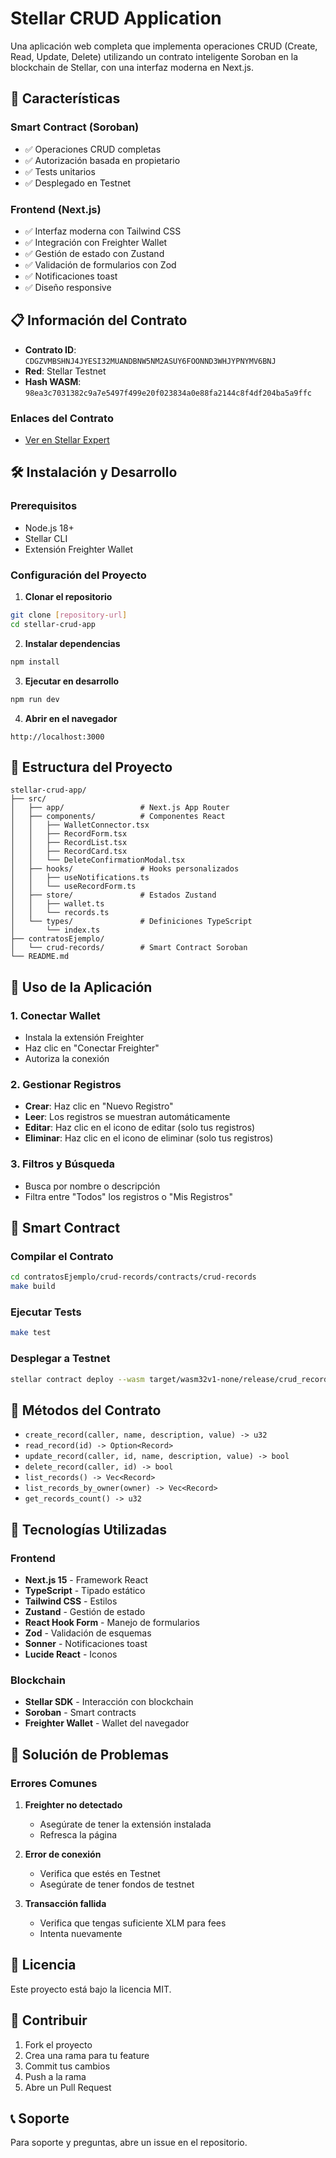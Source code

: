 # Stellar CRUD Application

Una aplicación web completa que implementa operaciones CRUD (Create, Read, Update, Delete) utilizando un contrato inteligente Soroban en la blockchain de Stellar, con una interfaz moderna en Next.js.

## 🚀 Características

### Smart Contract (Soroban)
- ✅ Operaciones CRUD completas
- ✅ Autorización basada en propietario
- ✅ Tests unitarios
- ✅ Desplegado en Testnet

### Frontend (Next.js)
- ✅ Interfaz moderna con Tailwind CSS
- ✅ Integración con Freighter Wallet
- ✅ Gestión de estado con Zustand
- ✅ Validación de formularios con Zod
- ✅ Notificaciones toast
- ✅ Diseño responsive

## 📋 Información del Contrato

- **Contrato ID**: `CDGZVMBSHNJ4JYESI32MUANDBNW5NM2ASUY6FOONND3WHJYPNYMV6BNJ`
- **Red**: Stellar Testnet
- **Hash WASM**: `98ea3c7031382c9a7e5497f499e20f023834a0e88fa2144c8f4df204ba5a9ffc`

### Enlaces del Contrato
- [Ver en Stellar Expert](https://stellar.expert/explorer/testnet/contract/CDGZVMBSHNJ4JYESI32MUANDBNW5NM2ASUY6FOONND3WHJYPNYMV6BNJ)

## 🛠️ Instalación y Desarrollo

### Prerequisitos
- Node.js 18+ 
- Stellar CLI
- Extensión Freighter Wallet

### Configuración del Proyecto

1. **Clonar el repositorio**
```bash
git clone [repository-url]
cd stellar-crud-app
```

2. **Instalar dependencias**
```bash
npm install
```

3. **Ejecutar en desarrollo**
```bash
npm run dev
```

4. **Abrir en el navegador**
```
http://localhost:3000
```

## 🔧 Estructura del Proyecto

```
stellar-crud-app/
├── src/
│   ├── app/                 # Next.js App Router
│   ├── components/          # Componentes React
│   │   ├── WalletConnector.tsx
│   │   ├── RecordForm.tsx
│   │   ├── RecordList.tsx
│   │   ├── RecordCard.tsx
│   │   └── DeleteConfirmationModal.tsx
│   ├── hooks/               # Hooks personalizados
│   │   ├── useNotifications.ts
│   │   └── useRecordForm.ts
│   ├── store/               # Estados Zustand
│   │   ├── wallet.ts
│   │   └── records.ts
│   └── types/               # Definiciones TypeScript
│       └── index.ts
├── contratosEjemplo/
│   └── crud-records/        # Smart Contract Soroban
└── README.md
```

## 📱 Uso de la Aplicación

### 1. Conectar Wallet
- Instala la extensión Freighter
- Haz clic en "Conectar Freighter"
- Autoriza la conexión

### 2. Gestionar Registros
- **Crear**: Haz clic en "Nuevo Registro"
- **Leer**: Los registros se muestran automáticamente
- **Editar**: Haz clic en el icono de editar (solo tus registros)
- **Eliminar**: Haz clic en el icono de eliminar (solo tus registros)

### 3. Filtros y Búsqueda
- Busca por nombre o descripción
- Filtra entre "Todos" los registros o "Mis Registros"

## 🧪 Smart Contract

### Compilar el Contrato
```bash
cd contratosEjemplo/crud-records/contracts/crud-records
make build
```

### Ejecutar Tests
```bash
make test
```

### Desplegar a Testnet
```bash
stellar contract deploy --wasm target/wasm32v1-none/release/crud_records.wasm --source [tu-identidad] --network testnet
```

## 🔗 Métodos del Contrato

- `create_record(caller, name, description, value) -> u32`
- `read_record(id) -> Option<Record>`
- `update_record(caller, id, name, description, value) -> bool`
- `delete_record(caller, id) -> bool`
- `list_records() -> Vec<Record>`
- `list_records_by_owner(owner) -> Vec<Record>`
- `get_records_count() -> u32`

## 🎨 Tecnologías Utilizadas

### Frontend
- **Next.js 15** - Framework React
- **TypeScript** - Tipado estático
- **Tailwind CSS** - Estilos
- **Zustand** - Gestión de estado
- **React Hook Form** - Manejo de formularios
- **Zod** - Validación de esquemas
- **Sonner** - Notificaciones toast
- **Lucide React** - Iconos

### Blockchain
- **Stellar SDK** - Interacción con blockchain
- **Soroban** - Smart contracts
- **Freighter Wallet** - Wallet del navegador

## 🐛 Solución de Problemas

### Errores Comunes

1. **Freighter no detectado**
   - Asegúrate de tener la extensión instalada
   - Refresca la página

2. **Error de conexión**
   - Verifica que estés en Testnet
   - Asegúrate de tener fondos de testnet

3. **Transacción fallida**
   - Verifica que tengas suficiente XLM para fees
   - Intenta nuevamente

## 📄 Licencia

Este proyecto está bajo la licencia MIT.

## 🤝 Contribuir

1. Fork el proyecto
2. Crea una rama para tu feature
3. Commit tus cambios
4. Push a la rama
5. Abre un Pull Request

## 📞 Soporte

Para soporte y preguntas, abre un issue en el repositorio.
